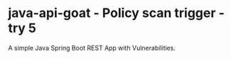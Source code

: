 # java-api-goat - Policy scan trigger - try 5

A simple Java Spring Boot REST App with Vulnerabilities.
